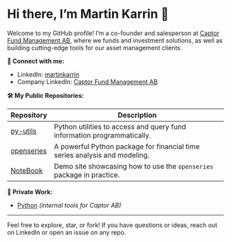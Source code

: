 # Hi there, I’m Martin Karrin 👋

Welcome to my GitHub profile! I’m a co-founder and salesperson at [Captor Fund Management AB](https://captor.se), where we funds and investment solutions, as well as building cutting-edge tools for our asset management clients.

**🔗 Connect with me:**

- LinkedIn: [martinkarrin](https://www.linkedin.com/in/martinkarrin/)
- Company LinkedIn: [Captor Fund Management AB](https://www.linkedin.com/company/captor-fund-management-ab/)

**🛠️ My Public Repositories:**

| Repository | Description |
|---|---|
| [py-utils](https://github.com/CaptorAB/py-utils) | Python utilities to access and query fund information programmatically. |
| [openseries](https://github.com/CaptorAB/openseries) | A powerful Python package for financial time series analysis and modeling. |
| [NoteBook](https://github.com/karrmagadgeteer2/NoteBook) | Demo site showcasing how to use the `openseries` package in practice. |

**🔐 Private Work:**

- [Python](https://github.com/CaptorAB/Python) _(internal tools for Captor AB)_

---

Feel free to explore, star, or fork! If you have questions or ideas, reach out on LinkedIn or open an issue on any repo.
